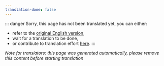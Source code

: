 ```yaml
---
translation-done: false
---
```

::: danger
Sorry, this page has not been translated yet, you can either:
- refer to the [original English version](<../../../cs/mapping/basic-mapping.md>),
- wait for a translation to be done,
- or contribute to translation effort [here](https://github.com/bsmg/wiki).
:::

_Note for translators: this page was generated automatically, please remove this content before starting translation_
